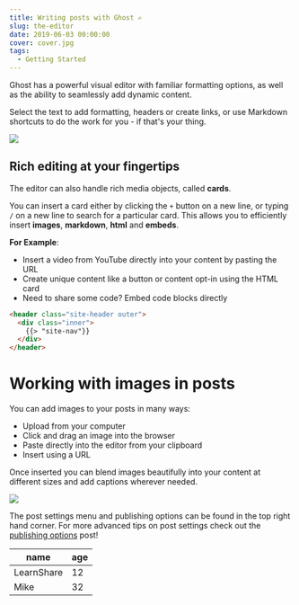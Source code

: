 ```yaml
---
title: Writing posts with Ghost ✍️
slug: the-editor
date: 2019-06-03 00:00:00
cover: cover.jpg
tags:
  - Getting Started
---
```


Ghost has a powerful visual editor with familiar formatting options, as well as the ability to seamlessly add dynamic content.

Select the text to add formatting, headers or create links, or use Markdown shortcuts to do the work for you - if that's your thing.

![](formatting-editor-demo.gif)

## Rich editing at your fingertips

The editor can also handle rich media objects, called **cards**.

You can insert a card either by clicking the `+` button on a new line, or typing `/` on a new line to search for a particular card. This allows you to efficiently insert **images**, **markdown**, **html** and **embeds**.

**For Example**:

- Insert a video from YouTube directly into your content by pasting the URL
- Create unique content like a button or content opt-in using the HTML card
- Need to share some code? Embed code blocks directly

```html
<header class="site-header outer">
  <div class="inner">
    {{> "site-nav"}}
  </div>
</header>
```

# Working with images in posts

You can add images to your posts in many ways:

- Upload from your computer
- Click and drag an image into the browser
- Paste directly into the editor from your clipboard
- Insert using a URL

Once inserted you can blend images beautifully into your content at different sizes and add captions wherever needed.

![](using-images-demo.gif)

The post settings menu and publishing options can be found in the top right hand corner. For more advanced tips on post settings check out the [publishing options]() post!

| name       | age |
| ---------- | --- |
| LearnShare | 12  |
| Mike       | 32  |
